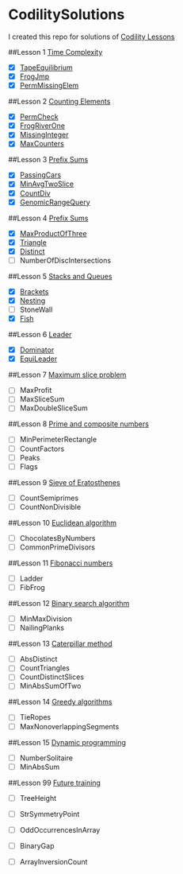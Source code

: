 # CodilitySolutions

I created this repo for solutions of [Codility Lessons](https://codility.com/programmers/lessons/)

##Lesson 1 [Time Complexity](https://codility.com/programmers/lessons/1)
- [x] [TapeEquilibrium](https://github.com/kenshinji/CodilitySolutions/blob/master/src/main/com/kenshinji/Lesson1/TapeEquilibrium.java)
- [x] [FrogJmp](https://github.com/kenshinji/CodilitySolutions/blob/master/src/main/com/kenshinji/Lesson1/FrogJmp.java)
- [x] [PermMissingElem](https://github.com/kenshinji/CodilitySolutions/blob/master/src/main/com/kenshinji/Lesson1/PermMissingElem.java)

##Lesson 2 [Counting Elements](https://codility.com/programmers/lessons/2)
- [x] [PermCheck](https://github.com/kenshinji/CodilitySolutions/blob/master/src/main/com/kenshinji/Lesson2/PermCheck.java)
- [x] [FrogRiverOne](https://github.com/kenshinji/CodilitySolutions/blob/master/src/main/com/kenshinji/Lesson2/FrogRiverOne.java)
- [x] [MissingInteger](https://github.com/kenshinji/CodilitySolutions/blob/master/src/main/com/kenshinji/Lesson2/MissingInteger.java)
- [x] [MaxCounters](https://github.com/kenshinji/CodilitySolutions/blob/master/src/main/com/kenshinji/Lesson2/MaxCounters.java)

##Lesson 3 [Prefix Sums](https://codility.com/programmers/lessons/3)
- [x] [PassingCars](https://github.com/kenshinji/CodilitySolutions/blob/master/src/main/com/kenshinji/Lesson3/PassingCars.java)
- [x] [MinAvgTwoSlice](https://github.com/kenshinji/CodilitySolutions/blob/master/src/main/com/kenshinji/Lesson3/MinAvgTwoSlice.java)
- [x] [CountDiv](https://github.com/kenshinji/CodilitySolutions/blob/master/src/main/com/kenshinji/Lesson3/CountDiv.java)
- [x] [GenomicRangeQuery](https://github.com/kenshinji/CodilitySolutions/blob/master/src/main/com/kenshinji/Lesson3/GenomicRangeQuery.java)

##Lesson 4 [Prefix Sums](https://codility.com/programmers/lessons/4)
- [x] [MaxProductOfThree](https://github.com/kenshinji/CodilitySolutions/blob/master/src/main/com/kenshinji/Lesson4/MaxProductOfThree.java)
- [x] [Triangle](https://github.com/kenshinji/CodilitySolutions/blob/master/src/main/com/kenshinji/Lesson4/Triangle.java)
- [x] [Distinct](https://github.com/kenshinji/CodilitySolutions/blob/master/src/main/com/kenshinji/Lesson4/Triangle.java)
- [ ] NumberOfDiscIntersections

##Lesson 5 [Stacks and Queues](https://codility.com/programmers/lessons/5)
- [x] [Brackets](https://github.com/kenshinji/CodilitySolutions/blob/master/src/main/com/kenshinji/Lesson5/Brackets.java)
- [x] [Nesting](https://github.com/kenshinji/CodilitySolutions/blob/master/src/main/com/kenshinji/Lesson5/Nesting.java)
- [ ] StoneWall
- [x] [Fish](https://github.com/kenshinji/CodilitySolutions/blob/master/src/main/com/kenshinji/Lesson5/Fish.java)

##Lesson 6 [Leader](https://codility.com/programmers/lessons/6)
- [x] [Dominator](https://github.com/kenshinji/CodilitySolutions/blob/master/src/main/com/kenshinji/Lesson6/Dominator.java)
- [x] [EquiLeader](https://github.com/kenshinji/CodilitySolutions/blob/master/src/main/com/kenshinji/Lesson6/EquiLeader.java)

##Lesson 7 [Maximum slice problem](https://codility.com/programmers/lessons/7)
- [ ] MaxProfit
- [ ] MaxSliceSum
- [ ] MaxDoubleSliceSum

##Lesson 8 [Prime and composite numbers](https://codility.com/programmers/lessons/8)
- [ ] MinPerimeterRectangle
- [ ] CountFactors
- [ ] Peaks
- [ ] Flags

##Lesson 9 [Sieve of Eratosthenes](https://codility.com/programmers/lessons/9)
- [ ] CountSemiprimes
- [ ] CountNonDivisible

##Lesson 10 [Euclidean algorithm](https://codility.com/programmers/lessons/10)
- [ ] ChocolatesByNumbers
- [ ] CommonPrimeDivisors

##Lesson 11 [Fibonacci numbers](https://codility.com/programmers/lessons/11)
- [ ] Ladder
- [ ] FibFrog

##Lesson 12 [Binary search algorithm](https://codility.com/programmers/lessons/12)
- [ ] MinMaxDivision
- [ ] NailingPlanks

##Lesson 13 [Caterpillar method](https://codility.com/programmers/lessons/13)
- [ ] AbsDistinct
- [ ] CountTriangles
- [ ] CountDistinctSlices
- [ ] MinAbsSumOfTwo

##Lesson 14 [Greedy algorithms](https://codility.com/programmers/lessons/15)
- [ ] TieRopes
- [ ] MaxNonoverlappingSegments

##Lesson 15 [Dynamic programming](https://codility.com/programmers/lessons/16)
- [ ] NumberSolitaire
- [ ] MinAbsSum

##Lesson 99 [Future training](https://codility.com/programmers/lessons/14)
- [ ] TreeHeight
- [ ] StrSymmetryPoint
- [ ] OddOccurrencesInArray
- [ ] BinaryGap
- [ ] ArrayInversionCount



